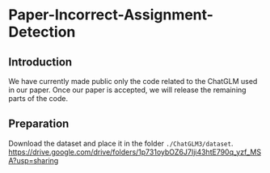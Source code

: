 # Paper-Incorrect-Assignment-Detection

## Introduction
We have currently made public only the code related to the ChatGLM used in our paper. Once our paper is accepted, we will release the remaining parts of the code.

## Preparation
Download the dataset and place it in the folder `./ChatGLM3/dataset`.
https://drive.google.com/drive/folders/1p731oybOZ6J7Iji43htE790q_yzf_MSA?usp=sharing
